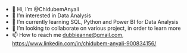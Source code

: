 - 👋 Hi, I’m @ChidubemAnyali
- 👀 I’m interested in Data Analysis
- 🌱 I’m currently learning SQL, Python and Power BI for Data Analysis
- 💞️ I’m looking to collaborate on various project, in order to learn more
- 📫 How to reach me dubbieanne@gmail.com, https://www.linkedin.com/in/chidubem-anyali-900834156/

<!---
ChidubemAnyali/ChidubemAnyali is a ✨ special ✨ repository because its `README.md` (this file) appears on your GitHub profile.
You can click the Preview link to take a look at your changes.
--->
